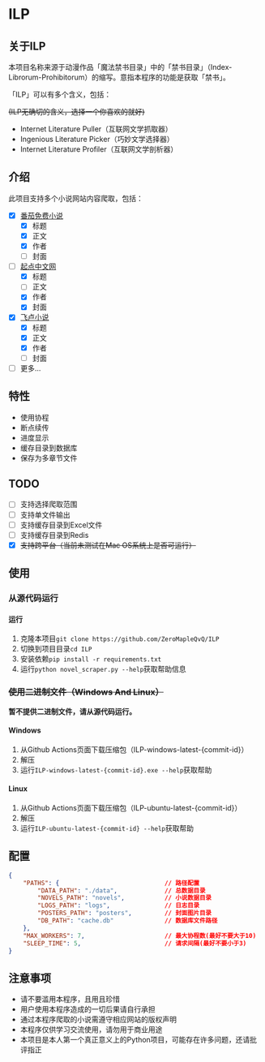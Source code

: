 # ILP

## 关于ILP
本项目名称来源于动漫作品「魔法禁书目录」中的「禁书目录」（Index-Librorum-Prohibitorum）的缩写。意指本程序的功能是获取「禁书」。

「ILP」可以有多个含义，包括：

~~(ILP无确切的含义，选择一个你喜欢的就好)~~

- Internet Literature Puller（互联网文学抓取器）
- Ingenious Literature Picker（巧妙文学选择器）
- Internet Literature Profiler（互联网文学剖析器）

## 介绍

此项目支持多个小说网站内容爬取，包括：
- [x] [番茄免费小说](https://fanqienovel.com "番茄免费小说")
    - [x] 标题
    - [x] 正文
    - [x] 作者
    - [ ] 封面
- [ ] [起点中文网](https://qidian.com "起点中文网")
    - [x] 标题
    - [ ] 正文
    - [x] 作者
    - [x] 封面
- [x] [飞卢小说](https://faloo.com "飞卢小说")
    - [x] 标题
    - [x] 正文
    - [x] 作者
    - [ ] 封面
- [ ] 更多...

## 特性
- 使用协程
- 断点续传
- 进度显示
- 缓存目录到数据库
- 保存为多章节文件

## TODO
- [ ] 支持选择爬取范围
- [ ] 支持单文件输出
- [ ] 支持缓存目录到Excel文件
- [ ] 支持缓存目录到Redis
- [x] ~~支持跨平台（当前未测试在Mac OS系统上是否可运行）~~

## 使用

### 从源代码运行

#### 运行
1. 克隆本项目`git clone https://github.com/ZeroMapleQvQ/ILP`
2. 切换到项目目录`cd ILP`
3. 安装依赖`pip install -r requirements.txt`
4. 运行`python novel_scraper.py --help`获取帮助信息


### ~~使用二进制文件（Windows And Linux）~~
**暂不提供二进制文件，请从源代码运行。**

#### Windows
1. 从Github Actions页面下载压缩包（ILP-windows-latest-{commit-id}）
2. 解压
3. 运行`ILP-windows-latest-{commit-id}.exe --help`获取帮助

#### Linux
1. 从Github Actions页面下载压缩包（ILP-ubuntu-latest-{commit-id}）
2. 解压
3. 运行`ILP-ubuntu-latest-{commit-id} --help`获取帮助

## 配置
```json
{
    "PATHS": {                             // 路径配置
        "DATA_PATH": "./data",             // 总数据目录
        "NOVELS_PATH": "novels",           // 小说数据目录
        "LOGS_PATH": "logs",               // 日志目录
        "POSTERS_PATH": "posters",         // 封面图片目录
        "DB_PATH": "cache.db"              // 数据库文件路径
    },
    "MAX_WORKERS": 7,                      // 最大协程数(最好不要大于10)
    "SLEEP_TIME": 5,                       // 请求间隔(最好不要小于3)
}
```

## 注意事项
- 请不要滥用本程序，且用且珍惜
- 用户使用本程序造成的一切后果请自行承担
- 通过本程序爬取的小说需遵守相应网站的版权声明
- 本程序仅供学习交流使用，请勿用于商业用途
- 本项目是本人第一个真正意义上的Python项目，可能存在许多问题，还请批评指正
